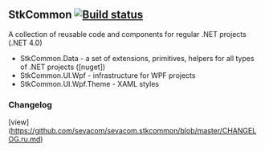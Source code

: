 ## StkCommon  [![Build status](https://ci.appveyor.com/api/projects/status/7inl5sw7rvqf4rcb/branch/master?svg=true)](https://ci.appveyor.com/project/sevacom/stkcommon/branch/master)

A collection of reusable code and components for regular .NET projects (.NET 4.0)

* StkCommon.Data - a set of extensions, primitives, helpers for all types of .NET projects ([nuget])
* StkCommon.UI.Wpf - infrastructure for WPF projects
* StkCommon.UI.Wpf.Theme - XAML styles

### Changelog 
[view] (https://github.com/sevacom/sevacom.stkcommon/blob/master/CHANGELOG.ru.md)
